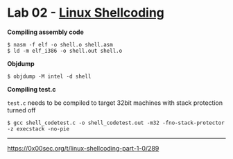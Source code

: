 # Lab 02 - [Linux Shellcoding](https://0x00sec.org/t/linux-shellcoding-part-1-0/289)


**Compiling assembly code**
```console
$ nasm -f elf -o shell.o shell.asm
$ ld -m elf_i386 -o shell.out shell.o
```

**Objdump**
```console
$ objdump -M intel -d shell
```

**Compiling test.c**

`test.c` needs to be compiled to target 32bit machines with stack protection turned off
```console
$ gcc shell_codetest.c -o shell_codetest.out -m32 -fno-stack-protector -z execstack -no-pie
```


---
https://0x00sec.org/t/linux-shellcoding-part-1-0/289
